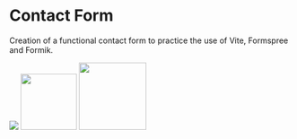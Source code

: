 # Contact Form

Creation of a functional contact form to practice the use of Vite, Formspree and Formik.

<div>
  <img src="https://upload.wikimedia.org/wikipedia/commons/thumb/f/f1/Vitejs-logo.svg/100px-Vitejs-logo.svg.png" />
  <img src="https://cdn.icon-icons.com/icons2/2699/PNG/512/formspree_logo_icon_170133.png" width="100"/> 
  <img src="https://user-images.githubusercontent.com/4060187/61057426-4e5a4600-a3c3-11e9-9114-630743e05814.png" width="120"/> 
</div>
